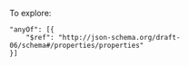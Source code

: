 To explore:

```
"anyOf": [{
    "$ref": "http://json-schema.org/draft-06/schema#/properties/properties"
}]
```
